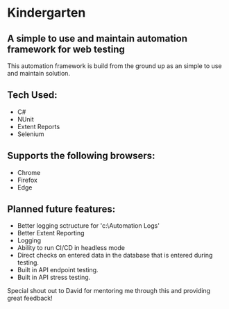 # Kindergarten

## A simple to use and maintain automation framework for web testing

This automation framework is build from the ground up as an simple to use and maintain solution.

## Tech Used:
- C#
- NUnit
- Extent Reports
- Selenium

## Supports the following browsers:
- Chrome
- Firefox
- Edge

## Planned future features:
- Better logging sctructure for 'c:\Automation Logs'
- Better Extent Reporting 
- Logging
- Ability to run CI/CD in headless mode
- Direct checks on entered data in the database that is entered during testing. 
- Built in API endpoint testing. 
- Built in API stress testing.

Special shout out to David for mentoring me through this and providing great feedback!